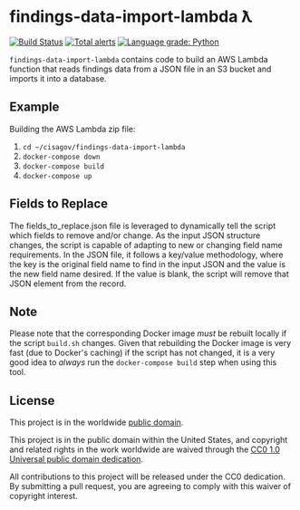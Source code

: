# findings-data-import-lambda ƛ #

[![Build Status](https://travis-ci.org/mzack5020/findings-data-import.svg?branch=master)](https://travis-ci.org/mzack5020/findings-data-import.svg?branch=master)
[![Total alerts](https://img.shields.io/github/issues/mzack5020/findings-data-import)](https://lgtm.com/projects/g/mzack5020/findings-data-import/alerts/)
[![Language grade: Python](https://img.shields.io/lgtm/grade/python/g/mzack5020/findings-data-import.svg?logo=lgtm&logoWidth=18)](https://lgtm.com/projects/g/mzack5020/findings-data-import/context:python)

`findings-data-import-lambda` contains code to build an AWS Lambda function
that reads findings data from a JSON file in an S3 bucket and imports it
into a database.

## Example ##

Building the AWS Lambda zip file:

1. `cd ~/cisagov/findings-data-import-lambda`
1. `docker-compose down`
1. `docker-compose build`
1. `docker-compose up`

## Fields to Replace ##

The fields_to_replace.json file is leveraged to dynamically tell the script
which fields to remove and/or change. As the input JSON structure changes, the
script is capable of adapting to new or changing field name requirements. In
the JSON file, it follows a key/value methodology, where the key is the
original field name to find in the input JSON and the value is the new field
name desired. If the value is blank, the script will remove that JSON element
from the record.

## Note ##

Please note that the corresponding Docker image _must_ be rebuilt
locally if the script `build.sh` changes.  Given that rebuilding the Docker
image is very fast (due to Docker's caching) if the script has not changed, it
is a very good idea to _always_ run the `docker-compose build` step when
using this tool.

## License ##

This project is in the worldwide [public domain](LICENSE.md).

This project is in the public domain within the United States, and
copyright and related rights in the work worldwide are waived through
the [CC0 1.0 Universal public domain
dedication](https://creativecommons.org/publicdomain/zero/1.0/).

All contributions to this project will be released under the CC0
dedication. By submitting a pull request, you are agreeing to comply
with this waiver of copyright interest.
